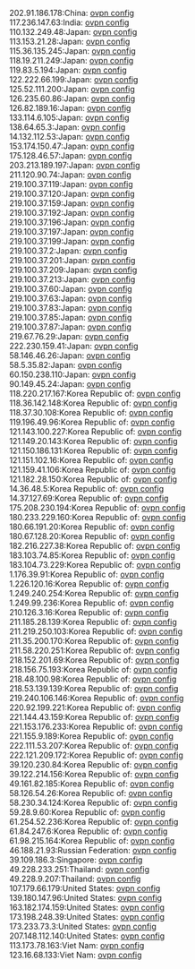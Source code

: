 202.91.186.178:China: [ovpn config](vpn/202_91_186_178.ovpn)  
117.236.147.63:India: [ovpn config](vpn/117_236_147_63.ovpn)  
110.132.249.48:Japan: [ovpn config](vpn/110_132_249_48.ovpn)  
113.153.21.28:Japan: [ovpn config](vpn/113_153_21_28.ovpn)  
115.36.135.245:Japan: [ovpn config](vpn/115_36_135_245.ovpn)  
118.19.211.249:Japan: [ovpn config](vpn/118_19_211_249.ovpn)  
119.83.5.194:Japan: [ovpn config](vpn/119_83_5_194.ovpn)  
122.222.66.199:Japan: [ovpn config](vpn/122_222_66_199.ovpn)  
125.52.111.200:Japan: [ovpn config](vpn/125_52_111_200.ovpn)  
126.235.60.86:Japan: [ovpn config](vpn/126_235_60_86.ovpn)  
126.82.189.16:Japan: [ovpn config](vpn/126_82_189_16.ovpn)  
133.114.6.105:Japan: [ovpn config](vpn/133_114_6_105.ovpn)  
138.64.65.3:Japan: [ovpn config](vpn/138_64_65_3.ovpn)  
14.132.112.53:Japan: [ovpn config](vpn/14_132_112_53.ovpn)  
153.174.150.47:Japan: [ovpn config](vpn/153_174_150_47.ovpn)  
175.128.46.57:Japan: [ovpn config](vpn/175_128_46_57.ovpn)  
203.213.189.197:Japan: [ovpn config](vpn/203_213_189_197.ovpn)  
211.120.90.74:Japan: [ovpn config](vpn/211_120_90_74.ovpn)  
219.100.37.119:Japan: [ovpn config](vpn/219_100_37_119.ovpn)  
219.100.37.120:Japan: [ovpn config](vpn/219_100_37_120.ovpn)  
219.100.37.159:Japan: [ovpn config](vpn/219_100_37_159.ovpn)  
219.100.37.192:Japan: [ovpn config](vpn/219_100_37_192.ovpn)  
219.100.37.196:Japan: [ovpn config](vpn/219_100_37_196.ovpn)  
219.100.37.197:Japan: [ovpn config](vpn/219_100_37_197.ovpn)  
219.100.37.199:Japan: [ovpn config](vpn/219_100_37_199.ovpn)  
219.100.37.2:Japan: [ovpn config](vpn/219_100_37_2.ovpn)  
219.100.37.201:Japan: [ovpn config](vpn/219_100_37_201.ovpn)  
219.100.37.209:Japan: [ovpn config](vpn/219_100_37_209.ovpn)  
219.100.37.213:Japan: [ovpn config](vpn/219_100_37_213.ovpn)  
219.100.37.60:Japan: [ovpn config](vpn/219_100_37_60.ovpn)  
219.100.37.63:Japan: [ovpn config](vpn/219_100_37_63.ovpn)  
219.100.37.83:Japan: [ovpn config](vpn/219_100_37_83.ovpn)  
219.100.37.85:Japan: [ovpn config](vpn/219_100_37_85.ovpn)  
219.100.37.87:Japan: [ovpn config](vpn/219_100_37_87.ovpn)  
219.67.76.29:Japan: [ovpn config](vpn/219_67_76_29.ovpn)  
222.230.159.41:Japan: [ovpn config](vpn/222_230_159_41.ovpn)  
58.146.46.26:Japan: [ovpn config](vpn/58_146_46_26.ovpn)  
58.5.35.82:Japan: [ovpn config](vpn/58_5_35_82.ovpn)  
60.150.238.110:Japan: [ovpn config](vpn/60_150_238_110.ovpn)  
90.149.45.24:Japan: [ovpn config](vpn/90_149_45_24.ovpn)  
118.220.217.167:Korea Republic of: [ovpn config](vpn/118_220_217_167.ovpn)  
118.36.142.148:Korea Republic of: [ovpn config](vpn/118_36_142_148.ovpn)  
118.37.30.108:Korea Republic of: [ovpn config](vpn/118_37_30_108.ovpn)  
119.196.49.96:Korea Republic of: [ovpn config](vpn/119_196_49_96.ovpn)  
121.143.100.227:Korea Republic of: [ovpn config](vpn/121_143_100_227.ovpn)  
121.149.20.143:Korea Republic of: [ovpn config](vpn/121_149_20_143.ovpn)  
121.150.186.131:Korea Republic of: [ovpn config](vpn/121_150_186_131.ovpn)  
121.151.102.16:Korea Republic of: [ovpn config](vpn/121_151_102_16.ovpn)  
121.159.41.106:Korea Republic of: [ovpn config](vpn/121_159_41_106.ovpn)  
121.182.28.150:Korea Republic of: [ovpn config](vpn/121_182_28_150.ovpn)  
14.36.48.5:Korea Republic of: [ovpn config](vpn/14_36_48_5.ovpn)  
14.37.127.69:Korea Republic of: [ovpn config](vpn/14_37_127_69.ovpn)  
175.208.230.194:Korea Republic of: [ovpn config](vpn/175_208_230_194.ovpn)  
180.233.229.160:Korea Republic of: [ovpn config](vpn/180_233_229_160.ovpn)  
180.66.191.20:Korea Republic of: [ovpn config](vpn/180_66_191_20.ovpn)  
180.67.128.20:Korea Republic of: [ovpn config](vpn/180_67_128_20.ovpn)  
182.216.227.38:Korea Republic of: [ovpn config](vpn/182_216_227_38.ovpn)  
183.103.74.85:Korea Republic of: [ovpn config](vpn/183_103_74_85.ovpn)  
183.104.73.229:Korea Republic of: [ovpn config](vpn/183_104_73_229.ovpn)  
1.176.39.91:Korea Republic of: [ovpn config](vpn/1_176_39_91.ovpn)  
1.226.120.16:Korea Republic of: [ovpn config](vpn/1_226_120_16.ovpn)  
1.249.240.254:Korea Republic of: [ovpn config](vpn/1_249_240_254.ovpn)  
1.249.99.236:Korea Republic of: [ovpn config](vpn/1_249_99_236.ovpn)  
210.126.3.16:Korea Republic of: [ovpn config](vpn/210_126_3_16.ovpn)  
211.185.28.139:Korea Republic of: [ovpn config](vpn/211_185_28_139.ovpn)  
211.219.250.103:Korea Republic of: [ovpn config](vpn/211_219_250_103.ovpn)  
211.35.200.170:Korea Republic of: [ovpn config](vpn/211_35_200_170.ovpn)  
211.58.220.251:Korea Republic of: [ovpn config](vpn/211_58_220_251.ovpn)  
218.152.201.69:Korea Republic of: [ovpn config](vpn/218_152_201_69.ovpn)  
218.156.75.193:Korea Republic of: [ovpn config](vpn/218_156_75_193.ovpn)  
218.48.100.98:Korea Republic of: [ovpn config](vpn/218_48_100_98.ovpn)  
218.53.139.139:Korea Republic of: [ovpn config](vpn/218_53_139_139.ovpn)  
219.240.106.146:Korea Republic of: [ovpn config](vpn/219_240_106_146.ovpn)  
220.92.199.221:Korea Republic of: [ovpn config](vpn/220_92_199_221.ovpn)  
221.144.43.159:Korea Republic of: [ovpn config](vpn/221_144_43_159.ovpn)  
221.153.176.233:Korea Republic of: [ovpn config](vpn/221_153_176_233.ovpn)  
221.155.9.189:Korea Republic of: [ovpn config](vpn/221_155_9_189.ovpn)  
222.111.53.207:Korea Republic of: [ovpn config](vpn/222_111_53_207.ovpn)  
222.121.209.172:Korea Republic of: [ovpn config](vpn/222_121_209_172.ovpn)  
39.120.230.84:Korea Republic of: [ovpn config](vpn/39_120_230_84.ovpn)  
39.122.214.156:Korea Republic of: [ovpn config](vpn/39_122_214_156.ovpn)  
49.161.82.185:Korea Republic of: [ovpn config](vpn/49_161_82_185.ovpn)  
58.126.54.26:Korea Republic of: [ovpn config](vpn/58_126_54_26.ovpn)  
58.230.34.124:Korea Republic of: [ovpn config](vpn/58_230_34_124.ovpn)  
59.28.9.60:Korea Republic of: [ovpn config](vpn/59_28_9_60.ovpn)  
61.254.52.236:Korea Republic of: [ovpn config](vpn/61_254_52_236.ovpn)  
61.84.247.6:Korea Republic of: [ovpn config](vpn/61_84_247_6.ovpn)  
61.98.215.164:Korea Republic of: [ovpn config](vpn/61_98_215_164.ovpn)  
46.188.21.93:Russian Federation: [ovpn config](vpn/46_188_21_93.ovpn)  
39.109.186.3:Singapore: [ovpn config](vpn/39_109_186_3.ovpn)  
49.228.233.251:Thailand: [ovpn config](vpn/49_228_233_251.ovpn)  
49.228.9.207:Thailand: [ovpn config](vpn/49_228_9_207.ovpn)  
107.179.66.179:United States: [ovpn config](vpn/107_179_66_179.ovpn)  
139.180.147.96:United States: [ovpn config](vpn/139_180_147_96.ovpn)  
163.182.174.159:United States: [ovpn config](vpn/163_182_174_159.ovpn)  
173.198.248.39:United States: [ovpn config](vpn/173_198_248_39.ovpn)  
173.233.73.3:United States: [ovpn config](vpn/173_233_73_3.ovpn)  
207.148.112.140:United States: [ovpn config](vpn/207_148_112_140.ovpn)  
113.173.78.163:Viet Nam: [ovpn config](vpn/113_173_78_163.ovpn)  
123.16.68.133:Viet Nam: [ovpn config](vpn/123_16_68_133.ovpn)  
